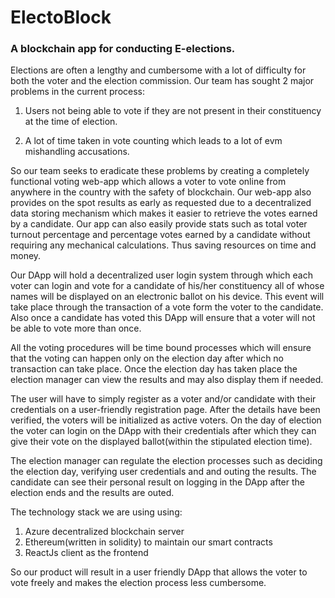 # ElectoBlock
### A blockchain app for conducting E-elections.

Elections are often a lengthy and cumbersome with a lot of difficulty for both the voter and the election commission. Our team has sought 2 major problems in the current process: 

1. Users not being able to vote if they are not present in their constituency at the time of election.

2. A lot of time taken in vote counting which leads to a lot of evm mishandling accusations.

So our team seeks to eradicate these problems by creating a completely functional voting web-app which allows a voter to vote online from anywhere in the country with the safety of blockchain. Our web-app also provides on the spot results as early as requested due to a decentralized data storing mechanism which makes it easier to retrieve the votes earned by a candidate. Our app can also easily provide stats such as total voter turnout percentage and percentage votes earned by a candidate without requiring any mechanical calculations. Thus saving resources on time and money.

Our DApp will hold a decentralized user login system through which each voter can login and vote for a candidate of his/her constituency all of whose names will be displayed on an electronic ballot on his device. This event will take place through the transaction of a vote form the voter to the candidate. Also once a candidate has voted this DApp will ensure that a voter will not be able to vote more than once.

All the voting procedures will be time bound processes which will ensure that the voting can happen only on the election day after which no transaction can take place. Once the election day has taken place the election manager can view the results and may also display them if needed.

The user will have to simply register as a voter and/or candidate with their credentials on a user-friendly registration page. After the details have been verified, the voters will be initialized as active voters. On the day of election the voter can login on the DApp with their credentials after which they can give their vote on the displayed ballot(within the stipulated election time).

The election manager can regulate the election processes such as deciding the election day, verifying user credentials and and outing the results. The candidate can see their personal result on logging in the DApp after the election ends and the results are outed.

The technology stack we are using using:

1. Azure decentralized blockchain server
2. Ethereum(written in solidity) to maintain our smart contracts
3. ReactJs client as the frontend

So our product will result in a user friendly DApp that allows the voter to vote freely and makes the election process less cumbersome.